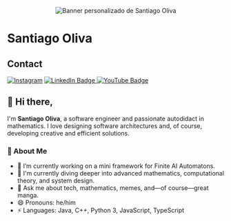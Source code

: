<p align="center">
  <img src="https://media.licdn.com/dms/image/v2/D4E16AQHWbxXYa_j1MQ/profile-displaybackgroundimage-shrink_350_1400/B4EZYS2wb0HkAc-/0/1744073071437?e=1753315200&v=beta&t=WjWvALES6X1RePxKpmnwrpmbirKhNPOKQyzDbSXDFks" alt="Banner personalizado de Santiago Oliva" />
</p>

# Santiago Oliva

## Contact
<a href="https://www.instagram.com/d_2sant/">![Instagram](https://img.shields.io/badge/d_2sant-%23E4405F.svg?style=for-the-badge&logo=Instagram&logoColor=white)</a> 
<a href="https://www.linkedin.com/in/santiago-oliva-1345b3241/">
  <img src="https://img.shields.io/badge/Santiago%20Oliva-blue?style=for-the-badge&logo=linkedin&logoColor=white" alt="LinkedIn Badge"/>
</a>
<a href="https://www.youtube.com/@d2_sant849">
  <img src="https://img.shields.io/badge/YouTube-d2_sant-red?style=for-the-badge&logo=youtube&logoColor=white" alt="YouTube Badge"/>
</a>

## 👋 Hi there,

I'm **Santiago Oliva**, a software engineer and passionate autodidact in mathematics. I love designing software architectures and, of course, developing creative and efficient solutions.

### 🚀 About Me
- 🔭 I’m currently working on a mini framework for Finite AI Automatons.
- 🌱 I'm currently diving deeper into advanced mathematics, computational theory, and system design.
- 💬 Ask me about tech, mathematics, memes, and—of course—great manga.
- 😄 Pronouns: he/him
- ⚡ Languages: Java, C++, Python 3, JavaScript, TypeScript
